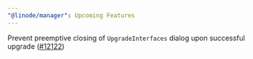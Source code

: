 ```yaml
---
"@linode/manager": Upcoming Features
---
```


Prevent preemptive closing of `UpgradeInterfaces` dialog upon successful upgrade ([#12122](https://github.com/linode/manager/pull/12122))
